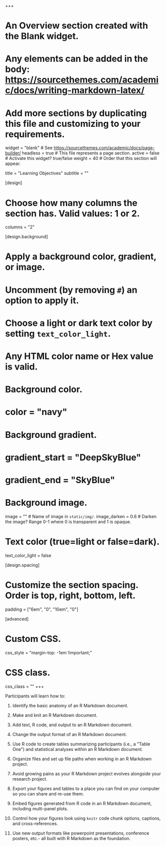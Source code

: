 +++
# An Overview section created with the Blank widget.
# Any elements can be added in the body: https://sourcethemes.com/academic/docs/writing-markdown-latex/
# Add more sections by duplicating this file and customizing to your requirements.

widget = "blank"  # See https://sourcethemes.com/academic/docs/page-builder/
headless = true  # This file represents a page section.
active = false # Activate this widget? true/false
weight = 40  # Order that this section will appear.

title = "Learning Objectives"
subtitle = ""

[design]
  # Choose how many columns the section has. Valid values: 1 or 2.
  columns = "2"

[design.background]
  # Apply a background color, gradient, or image.
  #   Uncomment (by removing `#`) an option to apply it.
  #   Choose a light or dark text color by setting `text_color_light`.
  #   Any HTML color name or Hex value is valid.

  # Background color.
  # color = "navy"
  
  # Background gradient.
  # gradient_start = "DeepSkyBlue"
  # gradient_end = "SkyBlue"
  
  # Background image.
  image = ""  # Name of image in `static/img/`.
  image_darken = 0.6  # Darken the image? Range 0-1 where 0 is transparent and 1 is opaque.

  # Text color (true=light or false=dark).
  text_color_light = false

[design.spacing]
  # Customize the section spacing. Order is top, right, bottom, left.
  padding = ["6em", "0", "10em", "0"]

[advanced]
 # Custom CSS. 
 css_style = "margin-top: -1em !important;"
 
 # CSS class.
 css_class = ""
+++

Participants will learn how to:

1. Identify the basic anatomy of an R Markdown document. 

1. Make and knit an R Markdown document. 

1. Add text, R code, and output to an R Markdown document. 

1. Change the output format of an R Markdown document.

1. Use R code to create tables summarizing participants (i.e., a "Table One") and statistical analyses within an R Markdown document.

1. Organize files and set up file paths when working in an R Markdown project.

1. Avoid growing pains as your R Markdown project evolves alongside your research project.

1. Export your figures and tables to a place you can find on your computer so you can share and re-use them. 

1. Embed figures generated from R code in an R Markdown document, including multi-panel plots.

1. Control how your figures look using `knitr` code chunk options, captions, and cross-references.

1. Use new output formats like powerpoint presentations, conference posters, etc.- all built with R Markdown as the foundation.
